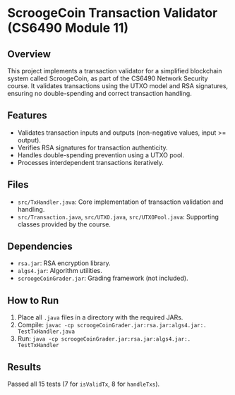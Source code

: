 # ScroogeCoin Transaction Validator (CS6490 Module 11)

## Overview
This project implements a transaction validator for a simplified blockchain system called ScroogeCoin, as part of the CS6490 Network Security course. It validates transactions using the UTXO model and RSA signatures, ensuring no double-spending and correct transaction handling.

## Features
- Validates transaction inputs and outputs (non-negative values, input >= output).
- Verifies RSA signatures for transaction authenticity.
- Handles double-spending prevention using a UTXO pool.
- Processes interdependent transactions iteratively.

## Files
- `src/TxHandler.java`: Core implementation of transaction validation and handling.
- `src/Transaction.java`, `src/UTXO.java`, `src/UTXOPool.java`: Supporting classes provided by the course.

## Dependencies
- `rsa.jar`: RSA encryption library.
- `algs4.jar`: Algorithm utilities.
- `scroogeCoinGrader.jar`: Grading framework (not included).

## How to Run
1. Place all `.java` files in a directory with the required JARs.
2. Compile: `javac -cp scroogeCoinGrader.jar:rsa.jar:algs4.jar:. TestTxHandler.java`
3. Run: `java -cp scroogeCoinGrader.jar:rsa.jar:algs4.jar:. TestTxHandler`

## Results
Passed all 15 tests (7 for `isValidTx`, 8 for `handleTxs`).
